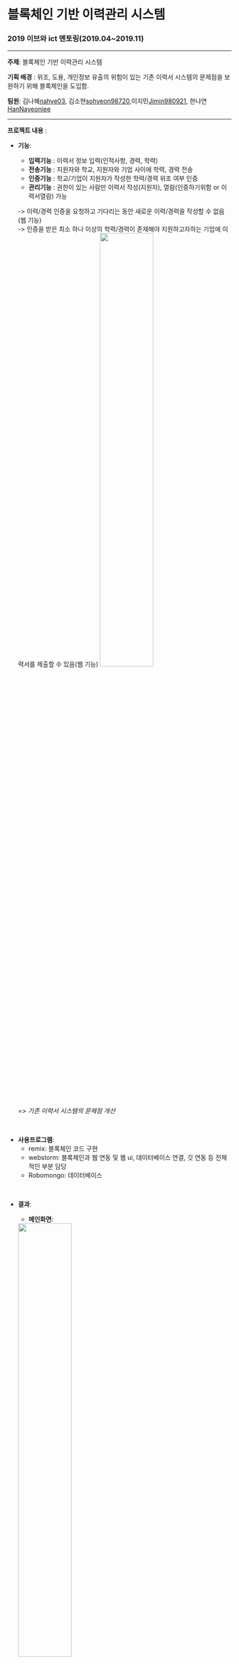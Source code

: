 # 블록체인 기반 이력관리 시스템

### 2019 이브와 ict 멘토링(2019.04~2019.11)

----------

__주제__: 블록체인 기반 이력관리 시스템

__기획 배경__ : 위조, 도용, 개인정보 유출의 위험이 있는 기존 이력서 시스템의 문제점을 보완하기 위해 블록체인을 도입함.

__팀원__: 김나혜[nahye03](https://github.com/nahye03), 김소현[sohyeon98720](https://github.com/sohyeon98720),이지민[Jimin980921](https://github.com/Jimin980921), 한나연[HanNayeoniee](https://github.com/HanNayeoniee)

----------
           
__프로젝트 내용__ :
- __기능__: 
  - __입력기능__ : 이력서 정보 입력(인적사항, 경력, 학력)
  - __전송기능__ : 지원자와 학교, 지원자와 기업 사이에 학력, 경력 전송
  - __인증기능__ : 학교/기업이 지원자가 작성한 학력/경력 위조 여부 인증
  - __관리기능__ : 권한이 있는 사람만 이력서 작성(지원자), 열람(인증하기위함 or 이력서열람) 가능
  
  -> 이력/경력 인증을 요청하고 기다리는 동안 새로운 이력/경력을 작성할 수 없음(웹 기능)                      
  -> 인증을 받은 최소 하나 이상의 학력/경력이 존재해야 지원하고자하는 기업에 이력서를 제출할 수 있음(웹 기능)
   <img src="https://user-images.githubusercontent.com/47767202/77847863-22098280-71fb-11ea-96ec-5609d349ff04.png" width="50%">    

  _=> 기존 이력서 시스템의 문제점 개선_
<br>

- __사용프로그램__: 
  - remix: 블록체인 코드 구현
  - webstorm: 블록체인과 웹 연동 및 웹 ui, 데이터베이스 연결, 깃 연동 등 전체적인 부분 담당
  - Robomongo: 데이터베이스
  
<br>

- __결과__:
  - __메인화면__:
  <img src="https://user-images.githubusercontent.com/47767202/79295452-a9e9cf00-7f13-11ea-92ba-781dd9feea24.PNG" width="50%">
  <br>
  
  
  - __지원자로 로그인했을 때__:
   <img src="https://user-images.githubusercontent.com/47767202/79295603-06e58500-7f14-11ea-853f-2825c6cc627c.PNG" width="50%">
 
   <img src="https://user-images.githubusercontent.com/47767202/77847898-62690080-71fb-11ea-802a-b56ab4934d07.png" width="50%">
   
   <img src="https://user-images.githubusercontent.com/47767202/79295730-6774c200-7f14-11ea-939a-ba83de2b7cf0.PNG" width="50%">
